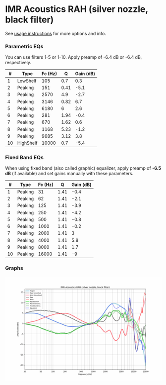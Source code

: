 # IMR Acoustics RAH (silver nozzle, black filter)
See [usage instructions](https://github.com/jaakkopasanen/AutoEq#usage) for more options and info.

### Parametric EQs
You can use filters 1-5 or 1-10. Apply preamp of -6.4 dB or -6.4 dB, respectively.

|   # | Type      |   Fc (Hz) |    Q |   Gain (dB) |
|-----|-----------|-----------|------|-------------|
|   1 | LowShelf  |       105 | 0.7  |         0.3 |
|   2 | Peaking   |       151 | 0.41 |        -5.1 |
|   3 | Peaking   |      2570 | 4.9  |        -2.7 |
|   4 | Peaking   |      3146 | 0.82 |         6.7 |
|   5 | Peaking   |      6180 | 6    |         2.6 |
|   6 | Peaking   |       281 | 1.94 |        -0.4 |
|   7 | Peaking   |       670 | 1.62 |         0.6 |
|   8 | Peaking   |      1168 | 5.23 |        -1.2 |
|   9 | Peaking   |      9685 | 3.12 |         3.8 |
|  10 | HighShelf |     10000 | 0.7  |        -5.4 |

### Fixed Band EQs
When using fixed band (also called graphic) equalizer, apply preamp of **-6.5 dB** (if available) and set gains manually with these parameters.

|   # | Type    |   Fc (Hz) |    Q |   Gain (dB) |
|-----|---------|-----------|------|-------------|
|   1 | Peaking |        31 | 1.41 |        -0.4 |
|   2 | Peaking |        62 | 1.41 |        -2.1 |
|   3 | Peaking |       125 | 1.41 |        -3.9 |
|   4 | Peaking |       250 | 1.41 |        -4.2 |
|   5 | Peaking |       500 | 1.41 |        -0.8 |
|   6 | Peaking |      1000 | 1.41 |        -0.2 |
|   7 | Peaking |      2000 | 1.41 |         3   |
|   8 | Peaking |      4000 | 1.41 |         5.8 |
|   9 | Peaking |      8000 | 1.41 |         1.7 |
|  10 | Peaking |     16000 | 1.41 |        -9   |

### Graphs
![](./IMR%20Acoustics%20RAH%20(silver%20nozzle,%20black%20filter).png)
